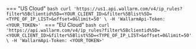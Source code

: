 === "US Cloud"
    ```bash
    curl 'https://us1.api.wallarm.com/v4/ip_rules?filter%5Bclientid%5D=<YOUR_CLIENT_ID>&filter%5Blist%5D=<TYPE_OF_IP_LIST>&offset=0&limit=50' \
          -H 'WallarmApi-Token: <YOUR_TOKEN>'
    ```
=== "EU Cloud"
    ```bash
    curl 'https://api.wallarm.com/v4/ip_rules?filter%5Bclientid%5D=<YOUR_CLIENT_ID>&filter%5Blist%5D=<TYPE_OF_IP_LIST>&offset=0&limit=50' \
          -H 'WallarmApi-Token: <YOUR_TOKEN>'
    ```
